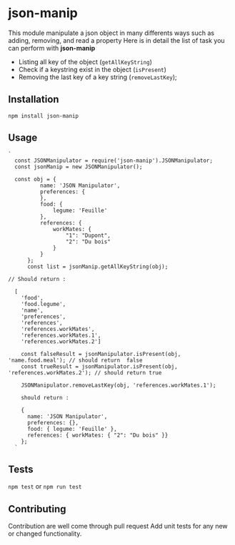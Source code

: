 # json-manip

This module manipulate a json object in many differents ways such as adding, removing, and read a property
Here is in detail the list of task you can perform with **json-manip**

* Listing all key of the object (`getAllKeyString`)
* Check if a keystring exist in the object (`isPresent`)
* Removing the last key of a key string (`removeLastKey`);

## Installation

  `npm install json-manip`

## Usage    

    `  
      const JSONManipulator = require('json-manip').JSONManipulator;
      const jsonManip = new JSONManipulator();

      const obj = {
              name: 'JSON Manipulator',
              preferences: {
              },
              food: {
                  legume: 'Feuille'
              },
              references: {
                  workMates: {
                      "1": "Dupont",
                      "2": "Du bois"
                  }
              }
          };        
          const list = jsonManip.getAllKeyString(obj);          

    // Should return : 
    
      [
        'food',
        'food.legume',
        'name',
        'preferences',
        'references',
        'references.workMates',
        'references.workMates.1',
        'references.workMates.2']  
   
        const falseResult = jsonManipulator.isPresent(obj, 'name.food.meal'); // should return  false
        const trueResult = jsonManipulator.isPresent(obj, 'references.workMates.2'); // should return true
    
        JSONManipulator.removeLastKey(obj, 'references.workMates.1');

        should return : 

        {
          name: 'JSON Manipulator',
          preferences: {},
          food: { legume: 'Feuille' },
          references: { workMates: { "2": "Du bois" }}
        };
      `


## Tests

  `npm test` or `npm run test`

## Contributing

Contribution are well come through pull request
Add unit tests for any new or changed functionality.
